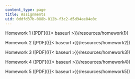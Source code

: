 ```yaml
---
content_type: page
title: Assignments
uid: 0ddfd37b-088b-012b-f3c2-d5d94ee84e0c
---
```


Homework 1 ([PDF]({{< baseurl >}}/resources/homework1))

Homework 2 ([PDF]({{< baseurl >}}/resources/homework2))

Homework 3 ([PDF]({{< baseurl >}}/resources/homework3))

Homework 4 ([PDF]({{< baseurl >}}/resources/homework4))

Homework 5 ([PDF]({{< baseurl >}}/resources/homework5))